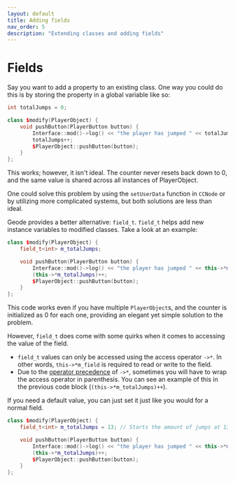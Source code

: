 ```yaml
---
layout: default
title: Adding fields
nav_order: 5
description: "Extending classes and adding fields"
---
```


# Fields

Say you want to add a property to an existing class. One way you could do this is by storing the property in a global variable like so:

```cpp
int totalJumps = 0;

class $modify(PlayerObject) {
    void pushButton(PlayerButton button) {
        Interface::mod()->log() << "the player has jumped " << totalJumps << " times !" << geode::endl;
        totalJumps++;
        $PlayerObject::pushButton(button);
    }
};
```

This works; however, it isn't ideal. The counter never resets back down to 0, and the same value is shared across all instances of PlayerObject.

One could solve this problem by using the `setUserData` function in `CCNode` or by utilizing more complicated systems, but both solutions are less than ideal.

Geode provides a better alternative: `field_t`. `field_t` helps add new instance variables to modified classes. Take a look at an example:

```cpp
class $modify(PlayerObject) {
    field_t<int> m_totalJumps;

    void pushButton(PlayerButton button) {
        Interface::mod()->log() << "the player has jumped " << this->*m_totalJumps << " times !" << geode::endl;
        (this->*m_totalJumps)++;
        $PlayerObject::pushButton(button);
    }
};
```

This code works even if you have multiple `PlayerObject`s, and the counter is initialized as 0 for each one, providing an elegant yet simple solution to the problem.

However, `field_t` does come with some quirks when it comes to accessing the value of the field. 
- `field_t` values can only be accessed using the access operator `->*`. In other words, `this->*m_field` is required to read or write to the field. 
- Due to the [operator precedence](https://en.cppreference.com/w/cpp/language/operator_precedence) of `->*`, sometimes you will have to wrap the access operator in parenthesis. You can see an example of this in the previous code block (`(this->*m_totalJumps)++`).

If you need a default value, you can just set it just like you would for a normal field.

```cpp
class $modify(PlayerObject) {
    field_t<int> m_totalJumps = 13; // Starts the amount of jumps at 13

    void pushButton(PlayerButton button) {
        Interface::mod()->log() << "the player has jumped " << this->*m_totalJumps << " times !" << geode::endl;
        (this->*m_totalJumps)++;
        $PlayerObject::pushButton(button);
    }
};
```
